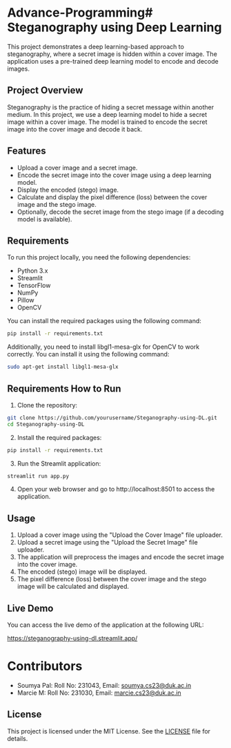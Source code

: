 # Advance-Programming# Steganography using Deep Learning

This project demonstrates a deep learning-based approach to steganography, where a secret image is hidden within a cover image. The application uses a pre-trained deep learning model to encode and decode images.

## Project Overview

Steganography is the practice of hiding a secret message within another medium. In this project, we use a deep learning model to hide a secret image within a cover image. The model is trained to encode the secret image into the cover image and decode it back.

## Features

- Upload a cover image and a secret image.
- Encode the secret image into the cover image using a deep learning model.
- Display the encoded (stego) image.
- Calculate and display the pixel difference (loss) between the cover image and the stego image.
- Optionally, decode the secret image from the stego image (if a decoding model is available).

## Requirements

To run this project locally, you need the following dependencies:

- Python 3.x
- Streamlit
- TensorFlow
- NumPy
- Pillow
- OpenCV

You can install the required packages using the following command:

```sh
pip install -r requirements.txt
```
Additionally, you need to install libgl1-mesa-glx for OpenCV to work correctly. You can install it using the following command:

```sh
sudo apt-get install libgl1-mesa-glx
```
## Requirements How to Run

1. Clone the repository:

```sh
git clone https://github.com/yourusername/Steganography-using-DL.git
cd Steganography-using-DL
```
2. Install the required packages: 

```sh
pip install -r requirements.txt
```

3. Run the Streamlit application:

```sh
streamlit run app.py
```

4. Open your web browser and go to http://localhost:8501 to access the application.

## Usage

1. Upload a cover image using the "Upload the Cover Image" file uploader.
2. Upload a secret image using the "Upload the Secret Image" file uploader.
3. The application will preprocess the images and encode the secret image into the cover image.
4. The encoded (stego) image will be displayed.
5. The pixel difference (loss) between the cover image and the stego image will be calculated and displayed.

## Live Demo

You can access the live demo of the application at the following URL:

https://steganography-using-dl.streamlit.app/

# Contributors

- Soumya Pal: Roll No: 231043, Email: soumya.cs23@duk.ac.in
- Marcie M: Roll No: 231030, Email: marcie.cs23@duk.ac.in

## License

This project is licensed under the MIT License. See the [LICENSE](LICENSE) file for details.
